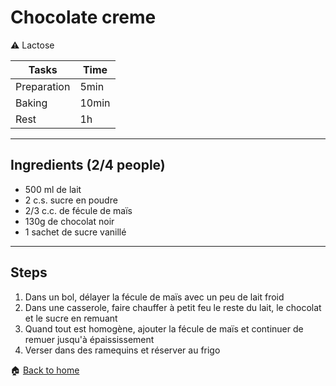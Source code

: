 # Chocolate creme

:warning: Lactose

Tasks | Time
------------ | ------------- 
Preparation  | 5min
Baking | 10min
Rest | 1h

---

## Ingredients (2/4 people)

- 500 ml de lait
- 2 c.s. sucre en poudre
- 2/3 c.c. de fécule de maïs
- 130g de chocolat noir
- 1 sachet de sucre vanillé

---

## Steps

1. Dans un bol, délayer la fécule de maïs avec un peu de lait froid
2. Dans une casserole, faire chauffer à petit feu le reste du lait, le chocolat et le sucre en remuant 
3. Quand tout est  homogène, ajouter la fécule de maïs et continuer de remuer jusqu'à épaississement
4. Verser dans des ramequins et réserver au frigo

:house: [Back to home](README.md)

